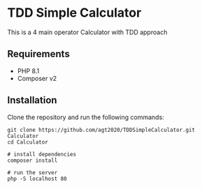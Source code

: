 # TDD Simple Calculator
This is a 4 main operator Calculator with TDD approach

## Requirements
- PHP 8.1
- Composer v2

## Installation
Clone the repository and run the following commands:
```shell
git clone https://github.com/agt2020/TDDSimpleCalculator.git Calculator
cd Calculator

# install dependencies
composer install

# run the server
php -S localhost 80
```
